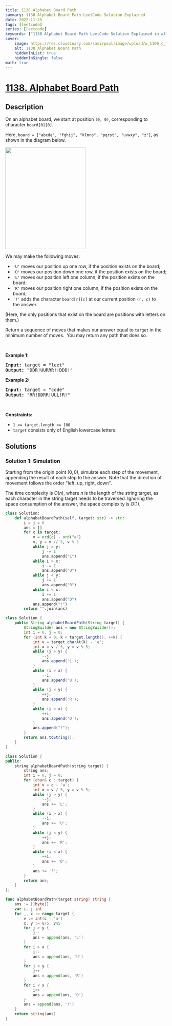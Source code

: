 ```yaml
---
title: 1138 Alphabet Board Path
summary: 1138 Alphabet Board Path LeetCode Solution Explained
date: 2022-11-25
tags: [leetcode]
series: [leetcode]
keywords: ["1138 Alphabet Board Path LeetCode Solution Explained in all languages", "1138 Alphabet Board Path", "LeetCode", "leetcode solution in Python3 C++ Java Go PHP Ruby Swift TypeScript Rust C# JavaScript C", "GeeksforGeeks", "InterviewBit", "Coding Ninjas", "HackerRank", "HackerEarth", "CodeChef", "TopCoder", "AlgoExpert", "freeCodeCamp", "Codeforces", "GitHub", "AtCoder", "Samir Paul"]
cover:
    image: https://res.cloudinary.com/samirpaul/image/upload/w_1100,c_fit,co_rgb:FFFFFF,l_text:Arial_75_bold:1138 Alphabet Board Path - Solution Explained/problem-solving.webp
    alt: 1138 Alphabet Board Path
    hiddenInList: true
    hiddenInSingle: false
math: true
---
```



# [1138. Alphabet Board Path](https://leetcode.com/problems/alphabet-board-path)


## Description

<p>On an alphabet board, we start at position <code>(0, 0)</code>, corresponding to character&nbsp;<code>board[0][0]</code>.</p>

<p>Here, <code>board = [&quot;abcde&quot;, &quot;fghij&quot;, &quot;klmno&quot;, &quot;pqrst&quot;, &quot;uvwxy&quot;, &quot;z&quot;]</code>, as shown in the diagram below.</p>

<p><img alt="" src="https://spcdn.pages.dev/leetcode/problems/1138.Alphabet%20Board%20Path/images/azboard.png" style="width: 250px; height: 317px;" /></p>

<p>We may make the following moves:</p>

<ul>
	<li><code>&#39;U&#39;</code> moves our position up one row, if the position exists on the board;</li>
	<li><code>&#39;D&#39;</code> moves our position down one row, if the position exists on the board;</li>
	<li><code>&#39;L&#39;</code> moves our position left one column, if the position exists on the board;</li>
	<li><code>&#39;R&#39;</code> moves our position right one column, if the position exists on the board;</li>
	<li><code>&#39;!&#39;</code>&nbsp;adds the character <code>board[r][c]</code> at our current position <code>(r, c)</code>&nbsp;to the&nbsp;answer.</li>
</ul>

<p>(Here, the only positions that exist on the board are positions with letters on them.)</p>

<p>Return a sequence of moves that makes our answer equal to <code>target</code>&nbsp;in the minimum number of moves.&nbsp; You may return any path that does so.</p>

<p>&nbsp;</p>
<p><strong class="example">Example 1:</strong></p>
<pre><strong>Input:</strong> target = "leet"
<strong>Output:</strong> "DDR!UURRR!!DDD!"
</pre><p><strong class="example">Example 2:</strong></p>
<pre><strong>Input:</strong> target = "code"
<strong>Output:</strong> "RR!DDRR!UUL!R!"
</pre>
<p>&nbsp;</p>
<p><strong>Constraints:</strong></p>

<ul>
	<li><code>1 &lt;= target.length &lt;= 100</code></li>
	<li><code>target</code> consists only of English lowercase letters.</li>
</ul>

## Solutions

### Solution 1: Simulation

Starting from the origin point $(0, 0)$, simulate each step of the movement, appending the result of each step to the answer. Note that the direction of movement follows the order "left, up, right, down".

The time complexity is $O(n)$, where $n$ is the length of the string target, as each character in the string target needs to be traversed. Ignoring the space consumption of the answer, the space complexity is $O(1)$.

<!-- tabs:start -->

```python
class Solution:
    def alphabetBoardPath(self, target: str) -> str:
        i = j = 0
        ans = []
        for c in target:
            v = ord(c) - ord("a")
            x, y = v // 5, v % 5
            while j > y:
                j -= 1
                ans.append("L")
            while i > x:
                i -= 1
                ans.append("U")
            while j < y:
                j += 1
                ans.append("R")
            while i < x:
                i += 1
                ans.append("D")
            ans.append("!")
        return "".join(ans)
```

```java
class Solution {
    public String alphabetBoardPath(String target) {
        StringBuilder ans = new StringBuilder();
        int i = 0, j = 0;
        for (int k = 0; k < target.length(); ++k) {
            int v = target.charAt(k) - 'a';
            int x = v / 5, y = v % 5;
            while (j > y) {
                --j;
                ans.append('L');
            }
            while (i > x) {
                --i;
                ans.append('U');
            }
            while (j < y) {
                ++j;
                ans.append('R');
            }
            while (i < x) {
                ++i;
                ans.append('D');
            }
            ans.append("!");
        }
        return ans.toString();
    }
}
```

```cpp
class Solution {
public:
    string alphabetBoardPath(string target) {
        string ans;
        int i = 0, j = 0;
        for (char& c : target) {
            int v = c - 'a';
            int x = v / 5, y = v % 5;
            while (j > y) {
                --j;
                ans += 'L';
            }
            while (i > x) {
                --i;
                ans += 'U';
            }
            while (j < y) {
                ++j;
                ans += 'R';
            }
            while (i < x) {
                ++i;
                ans += 'D';
            }
            ans += '!';
        }
        return ans;
    }
};
```

```go
func alphabetBoardPath(target string) string {
	ans := []byte{}
	var i, j int
	for _, c := range target {
		v := int(c - 'a')
		x, y := v/5, v%5
		for j > y {
			j--
			ans = append(ans, 'L')
		}
		for i > x {
			i--
			ans = append(ans, 'U')
		}
		for j < y {
			j++
			ans = append(ans, 'R')
		}
		for i < x {
			i++
			ans = append(ans, 'D')
		}
		ans = append(ans, '!')
	}
	return string(ans)
}
```

<!-- tabs:end -->

<!-- end -->
